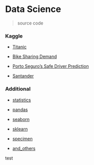 # Data Science

> source code

### Kaggle



* [Titanic](./kaggle/titanic)



* [Bike Sharing Demand](./kaggle/bikeSharingDemand)



* [Porto Seguro’s Safe Driver Prediction](./kaggle/porto)



* [Santander](./kaggle/santander)



### Additional



* [statistics](./statistics)



* [pandas](./pandas)



* [seaborn](./seaborn)



* [sklearn](./sklearn)



* [specimen](./specimen)



* [and_others](./andOthers)

test
